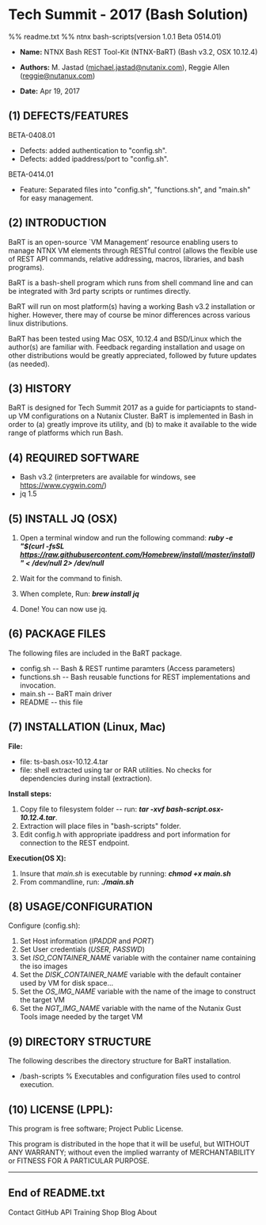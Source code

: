 # Tech Summit - 2017 (Bash Solution)
%% readme.txt
%% ntnx bash-scripts(version 1.0.1 Beta 0514.01)

- **Name:**         NTNX Bash REST Tool-Kit (NTNX-BaRT) (Bash v3.2, OSX 10.12.4)
- **Authors:**      M. Jastad (michael.jastad@nutanix.com), Reggie Allen (reggie@nutanux.com)

- **Date:**         Apr 19, 2017

(1) DEFECTS/FEATURES 
--------------------------
BETA-0408.01
- Defects: added authentication to "config.sh".
- Defects: added ipaddress/port to "config.sh".  

BETA-0414.01  
- Feature: Separated files into "config.sh", "functions.sh", and "main.sh" for easy management. 


(2) INTRODUCTION
-----------------
BaRT is an open-source `VM Management’ resource enabling users to manage NTNX VM elements through RESTful control (allows the flexible use of REST API commands, relative addressing, macros, libraries, and bash programs).

BaRT is a bash-shell program which runs from shell command line and can be integrated with 3rd party scripts or runtimes directly.

BaRT will run on most platform(s) having a working Bash v3.2 installation or higher. However, there may of course be minor differences across various linux distributions.

BaRT has been tested using Mac OSX, 10.12.4 and BSD/Linux which the author(s) are familiar with. Feedback regarding installation and usage on other distributions would be greatly appreciated, followed by future updates (as needed).


(3) HISTORY
-----------
BaRT is designed for Tech Summit 2017 as a guide for particiapnts to stand-up VM configurations on a Nutanix Cluster. BaRT is implemented in Bash in order to (a) greatly improve its utility, and (b) to make it available to the wide range of platforms which run Bash.

(4) REQUIRED SOFTWARE
-----------------------
- Bash v3.2 (interpreters are available for windows, see https://www.cygwin.com/)
- jq 1.5


(5) INSTALL JQ (OSX)
---------------------
1. Open a terminal window and run the following command:
**_ruby -e "$(curl -fsSL https://raw.githubusercontent.com/Homebrew/install/master/install)" < /dev/null 2> /dev/null_**

2. Wait for the command to finish.
3. When complete, Run: **_brew install jq_**
4. Done! You can now use jq.


(6) PACKAGE FILES
------------------
The following files are included in the BaRT package.

- config.sh             -- Bash & REST runtime paramters (Access parameters)
- functions.sh          -- Bash reusable functions for REST implementations and invocation.  
- main.sh               -- BaRT main driver 
- README                -- this file


(7) INSTALLATION (Linux, Mac)
--------------------------------
**File:**
- file: ts-bash.osx-10.12.4.tar 
- file: shell extracted using tar or RAR utilities. No checks for dependencies during install (extraction).

**Install steps:**
1. Copy file to filesystem folder -- run: **_tar -xvf bash-script.osx-10.12.4.tar_**.
2. Extraction will place files in "bash-scripts" folder.
3. Edit config.h with appropriate ipaddress and port information for connection to the REST endpoint.

**Execution(OS X):**
1. Insure that *_main.sh_* is executable by running:  **_chmod +x main.sh_**
2. From commandline, run: **_./main.sh_** 

(8) USAGE/CONFIGURATION 
-----------------------------
Configure (config.sh):

1. Set Host information (_IPADDR_ and _PORT_) 
2. Set User credentials (_USER_, _PASSWD_)
3. Set _ISO_CONTAINER_NAME_ variable with the container name containing the iso images
4. Set the _DISK_CONTAINER_NAME_ variable with the default container used by VM for disk space...
5. Set the _OS_IMG_NAME_ variable with the name of the image to construct the target VM 
6. Set the _NGT_IMG_NAME_ variable with the name of the Nutanix Gust Tools image needed by the target VM 

(9) DIRECTORY STRUCTURE 
--------------------------
The following describes the directory structure for BaRT installation.

- /bash-scripts	        % Executables and configuration files used to control execution.

(10) LICENSE (LPPL):
-----------------------
This program is free software; Project Public License.

This program is distributed in the hope that it will be useful, but WITHOUT ANY WARRANTY; without even the implied warranty of MERCHANTABILITY or FITNESS FOR A PARTICULAR PURPOSE.

-----------------
End of README.txt
-----------------
Contact GitHub API Training Shop Blog About

